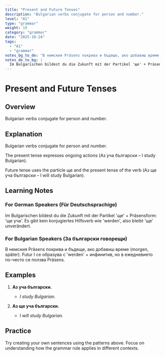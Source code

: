 ```yaml
---
title: "Present and Future Tenses"
description: "Bulgarian verbs conjugate for person and number."
level: "A1"
type: "grammar"
weight: 10
category: "grammar"
date: "2025-10-24"
tags:
  - "A1"
  - "grammar"
notes_bg_to_de: "В немския Präsens покрива и бъдеще, ако добавиш време (morgen, später). Futur I се образува с 'werden' + инфинитив, но в ежедневието по-често се ползва Präsens."
notes_de_to_bg: |
  Im Bulgarischen bildest du die Zukunft mit der Partikel 'ще' + Präsensform: 'ще уча'. Es gibt kein konjugiertes Hilfsverb wie 'werden', also bleibt 'ще' unverändert.
---
```


# Present and Future Tenses

## Overview

Bulgarian verbs conjugate for person and number.

## Explanation

Bulgarian verbs conjugate for person and number.

The present tense expresses ongoing actions (Аз уча български – I study Bulgarian).

Future tense uses the particle ще and the present tense of the verb (Аз ще уча български – I will study Bulgarian).

## Learning Notes

### For German Speakers (Für Deutschsprachige)

Im Bulgarischen bildest du die Zukunft mit der Partikel 'ще' + Präsensform: 'ще уча'. Es gibt kein konjugiertes Hilfsverb wie 'werden', also bleibt 'ще' unverändert.

### For Bulgarian Speakers (За български говорещи)

В немския Präsens покрива и бъдеще, ако добавиш време (morgen, später). Futur I се образува с 'werden' + инфинитив, но в ежедневието по-често се ползва Präsens.

## Examples

1. **Аз уча български.**
   - *I study Bulgarian.*

2. **Аз ще уча български.**
   - *I will study Bulgarian.*

## Practice

Try creating your own sentences using the patterns above. Focus on understanding how the grammar rule applies in different contexts.

